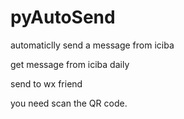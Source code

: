 # pyAutoSend
automaticlly send a message from iciba

get message from iciba daily

send to wx friend

you need scan the QR code.
